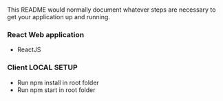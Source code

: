 ###

This README would normally document whatever steps are necessary to get your application up and
running.

### React Web application

- ReactJS

### Client LOCAL SETUP

- Run npm install in root folder
- Run npm start in root folder
